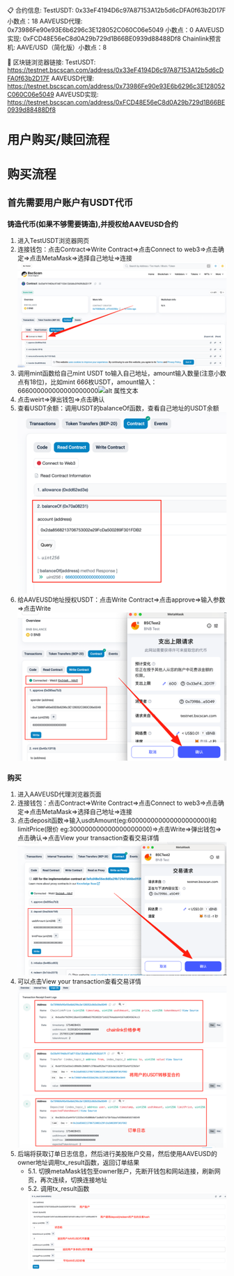 📋 合约信息:
   TestUSDT: 0x33eF4194D6c97A87153A12b5d6cDFA0f63b2D17F 小数点：18
   AAVEUSD代理: 0x73986Fe90e93E6b6296c3E128052C060C06e5049 小数点：0
   AAVEUSD实现: 0xFCD48E56eC8d0A29b729d1B66BE0939d88488Df8
   Chainlink预言机: AAVE/USD（简化版）小数点：8

🔗 区块链浏览器链接:
   TestUSDT: https://testnet.bscscan.com/address/0x33eF4194D6c97A87153A12b5d6cDFA0f63b2D17F
   AAVEUSD代理: https://testnet.bscscan.com/address/0x73986Fe90e93E6b6296c3E128052C060C06e5049
   AAVEUSD实现: https://testnet.bscscan.com/address/0xFCD48E56eC8d0A29b729d1B66BE0939d88488Df8

# 用户购买/赎回流程
# 购买流程

## 首先需要用户账户有USDT代币

### 铸造代币(如果不够需要铸造),并授权给AAVEUSD合约
1. 进入TestUSDT浏览器网页
2. 连接钱包：点击Contract=>Write Contract=>点击Connect to web3=>点击确定=>点击MetaMask=>选择自己地址=>连接![alt](imgs/USDT_connect_to_Web3.png)
3. 调用mint函数给自己mint USDT to输入自己地址，amount输入数量(注意小数点有18位)，比如mint 666枚USDT，amount输入： 666000000000000000000![alt 属性文本](imgs/USDT_commect_to_Web3.png)
4. 点击weirt=>弹出钱包=>点击确认
5. 查看USDT余额：调用USDT的balanceOf函数，查看自己地址的USDT余额![alt 属性文本](imgs/USDT_balanceOf.png)
6. 给AAVEUSD地址授权USDT：点击Write Contract=>点击approve=>输入参数=>点击Write![alt 属性文本](imgs/USDT_approve.png)

### 购买
1. 进入AAVEUSD代理浏览器页面
2. 连接钱包：点击Contract=>Write Contract=>点击Connect to web3=>点击确定=>点击MetaMask=>选择自己地址=>连接
3. 点击deposit函数=>输入usdtAmount(eg:600000000000000000000)和limitPrice(限价 eg:300000000000000000000)=>点击Write=>弹出钱包=>点击确认=>点击View your transaction查看交易详情![alt 属性文本](imgs/AAVEUSD_deposit.png)
4. 可以点击View your transaction查看交易详情![alt 属性文本](imgs/AAVEUSD_deposit_logs.png)
5. 后端将获取订单日志信息，然后进行美股账户交易，然后使用AAVEUSD的owner地址调用tx_result函数，返回订单结果
    - 5.1. 切换metaMask钱包至owner账户，先断开钱包和网站连接，刷新网页，再次连续，切换连接地址
    - 5.2. 调用tx_result函数![alt 属性文本](imgs/AAVEUSD_tx_result.png)
